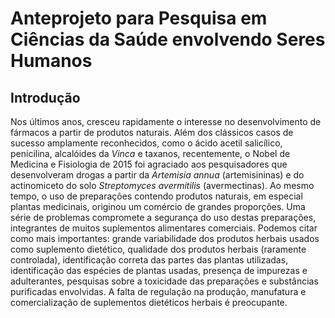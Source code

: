 # Anteprojeto para Pesquisa em Ciências da Saúde envolvendo Seres Humanos

## Introdução

Nos últimos anos, cresceu rapidamente o interesse no desenvolvimento de fármacos a partir de produtos naturais. Além dos clássicos casos de sucesso amplamente reconhecidos, como o ácido acetil salicílico, penicilina, alcalóides da _Vinca_ e taxanos, recentemente, o Nobel de Medicina e Fisiologia de 2015 foi agraciado aos pesquisadores que desenvolveram drogas a partir da _Artemisia annua_ (artemisininas) e do actinomiceto do solo _Streptomyces avermitilis_ (avermectinas). Ao mesmo tempo, o uso de preparações contendo produtos naturais, em especial plantas medicinais, originou um comércio de grandes proporções. Uma série de problemas compromete a segurança do uso destas preparações, integrantes de muitos suplementos alimentares comerciais. Podemos citar como mais importantes: grande variabilidade dos produtos herbais usados como suplemento dietético, qualidade dos produtos herbais (raramente controlada), identificação correta das partes das plantas utilizadas, identificação das espécies de plantas usadas, presença de impurezas e adulterantes, pesquisas sobre a toxicidade das preparações e substâncias purificadas envolvidas. A falta de regulação na produção, manufatura e comercialização de suplementos dietéticos herbais é preocupante.